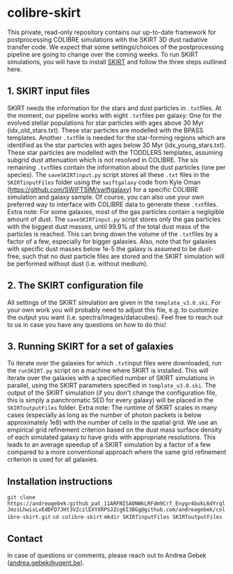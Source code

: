 # colibre-skirt
This private, read-only repository contains our up-to-date framework for postprocessing COLIBRE simulations with the SKIRT 3D dust radiative transfer code. We expect that some settings/choices of the postprocessing pipeline are going to change over the coming weeks. To run SKIRT simulations, you will have to install [SKIRT](skirt.ugent.be) and follow the three steps outlined here.

## 1. SKIRT input files
SKIRT needs the information for the stars and dust particles in `.txt`files. At the moment, our pipeline works with eight `.txt`files per galaxy: One for the evolved stellar populations for star particles with ages above 30 Myr (idx_old_stars.txt). These star particles are modelled with the BPASS templates. Another `.txt`file is needed for the star-forming regions which are identified as the star particles with ages below 30 Myr (idx_young_stars.txt). These star particles are modelled with the TODDLERS templates, assuming subgrid dust attenuation which is not resolved in COLIBRE. The six remaining `.txt`files contain the information about the dust particles (one per species). The `saveSKIRTinput.py` script stores all these `.txt` files in the `SKIRTinputFiles` folder using the `swiftgalaxy` code from Kyle Oman (https://github.com/SWIFTSIM/swiftgalaxy) for a specific COLIBRE simulation and galaxy sample. Of course, you can also use your own preferred way to interface with COLIBRE data to generate these `.txt`files. Extra note: For some galaxies, most of the gas particles contain a negligible amount of dust. The `saveSKIRTinput.py` script stores only the gas particles with the biggest dust masses, until 99.9% of the total dust mass of the particles is reached. This can bring down the volume of the `.txt`files by a factor of a few, especially for bigger galaxies. Also, note that for galaxies with specific dust masses below 1e-5 the galaxy is assumed to be dust-free, such that no dust particle files are stored and the SKIRT simulation will be performed without dust (i.e. without medium).

## 2. The SKIRT configuration file
All settings of the SKIRT simulation are given in the `template_v3.0.ski`. For your own work you will probably need to adjust this file, e.g. to customize the output you want (i.e. spectra/images/datacubes). Feel free to reach out to us in case you have any questions on how to do this!

## 3. Running SKIRT for a set of galaxies
To iterate over the galaxies for which `.txt`input files were downloaded, run the `runSKIRT.py` script on a machine where SKIRT is installed. This will iterate over the galaxies with a specified number of SKIRT simulations in parallel, using the SKIRT parameters specified in `template_v3.0.ski`. The output of the SKIRT simulation (if you don't change the configuration file, this is simply a panchromatic SED for every galaxy) will be placed in the `SKIRToutputFiles` folder. Extra note: The runtime of SKIRT scales in many cases (especially as long as the number of photon packets is below approximately 1e8) with the number of cells in the spatial grid. We use an empirical grid refinement criterion based on the dust mass surface density of each simulated galaxy to have grids with appropriate resolutions. This leads to an average speedup of a SKIRT simulation by a factor of a few compared to a more conventional approach where the same grid refinement criterion is used for all galaxies.

## Installation instructions

`git clone https://andreagebek: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@github.com/andreagebek/colibre-skirt.git`
`cd colibre-skirt`
`mkdir SKIRTinputFiles SKIRToutputFiles`


## Contact
In case of questions or comments, please reach out to Andrea Gebek (andrea.gebek@ugent.be).